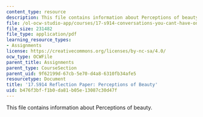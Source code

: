 ```yaml
---
content_type: resource
description: This file contains information about Perceptions of beauty.
file: /ol-ocw-studio-app/courses/17-s914-conversations-you-cant-have-on-campus-race-ethnicity-gender-and-identity-spring-2012/b476f3bff1b0da81b05e13087c30d47f_MIT17_S914S12_beauty4.pdf
file_size: 231482
file_type: application/pdf
learning_resource_types:
- Assignments
license: https://creativecommons.org/licenses/by-nc-sa/4.0/
ocw_type: OCWFile
parent_title: Assignments
parent_type: CourseSection
parent_uid: 9f62199d-67cb-5e70-d4a8-6310fb34afe5
resourcetype: Document
title: '17.S914 Reflection Paper: Perceptions of Beauty'
uid: b476f3bf-f1b0-da81-b05e-13087c30d47f
---
```

This file contains information about Perceptions of beauty.